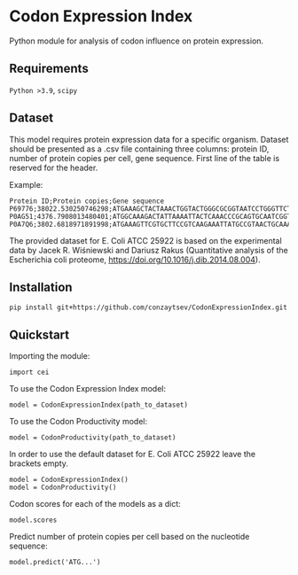 # Codon Expression Index
Python module for analysis of codon influence on protein expression.

## Requirements
`Python >3.9`, `scipy`

## Dataset
This model requires protein expression data for a specific organism.
Dataset should be presented as a .csv file containing three columns: protein ID, number of protein copies per cell, gene sequence.
First line of the table is reserved for the header.


Example:

    Protein ID;Protein copies;Gene sequence
    P69776;38022.530250746298;ATGAAAGCTACTAAACTGGTACTGGGCGCGGTAATCCTGGGTTCTACTCTGCTGGCAGGTTGCTCCAGCAACGCTAAAATCGATCAGCTGTCTTCTGACGTTCAGACTCTGAACGCTAAAGTTGACCAGCTGAGCAACGACGTGAACGCAATGCGTTCCGACGTTCAGGCTGCTAAAGATGACGCAGCTCGTGCTAACCAGCGTCTGGACAACATGGCTACTAAATACCGCAAGTAA
    P0AG51;4376.7908013480401;ATGGCAAAGACTATTAAAATTACTCAAACCCGCAGTGCAATCGGTCGTCTGCCGAAACACAAGGCAACGCTGCTTGGCCTGGGTCTGCGTCGTATTGGTCACACCGTAGAGCGCGAGGATACTCCTGCTATTCGCGGTATGATCAACGCGGTTTCCTTCATGGTTAAAGTTGAGGAGTAA
    P0A7Q6;3802.6818971891998;ATGAAAGTTCGTGCTTCCGTCAAGAAATTATGCCGTAACTGCAAAATCGTTAAGCGTGATGGTGTCATCCGTGTGATTTGCAGTGCCGAGCCGAAGCATAAACAGCGCCAAGGCTGA

The provided dataset for E. Coli ATCC 25922 is based on the experimental data by Jacek R. Wiśniewski and Dariusz Rakus (Quantitative analysis of the Escherichia coli proteome, https://doi.org/10.1016/j.dib.2014.08.004).

## Installation
    pip install git+https://github.com/conzaytsev/CodonExpressionIndex.git

## Quickstart
Importing the module:

    import cei

To use the Codon Expression Index model:

    model = CodonExpressionIndex(path_to_dataset)
        
To use the Codon Productivity model:

    model = CodonProductivity(path_to_dataset)
        
In order to use the default dataset for E. Coli ATCC 25922 leave the brackets empty.
        
    model = CodonExpressionIndex()
    model = CodonProductivity()

Codon scores for each of the models as a dict:

    model.scores
        
Predict number of protein copies per cell based on the nucleotide sequence:

    model.predict('ATG...')
